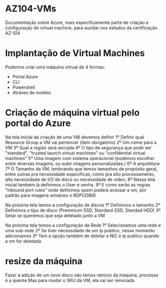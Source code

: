 # AZ104-VMs
Documentação sobre Azure, mais especificamente parte de criação e configuração de virtual machine, para auxiliar nos estudos da certificação AZ-104

# Implantação de Virtual Machines
Podemos criar uma máquina virtual de 4 formas:
- Portal Azure
- CLI
- Powershell
- Atráves de modelo

# Criação de máquina virtual pelo portal do Azure

Na tela inicial da criação de uma VM devemos definir
1º Definir qual Resource Group a VM vai pertencer (item obrigatório)
2º Um nome para a VM
3º Qual a região será alocada
4º O tipo de segurança que pode ser "standard", "trusted launch virtual machines" ou "confidential virtual machines"
5º Uma imagem com sistema operacional (podemos escolher entre diversas imagens, ou subir imagens personalizadas.)
6º A arquitetura
7º O Tamanho da VM, lembrando que temos tamanhos de propósito geral, entre outras pra necessidade especificas, como pra alto processamento, alta necessidade de I/O de disco ou necessidade de vídeo.
8º Nessa tela inicial também já definimos o User e senha.
9º E como serão as regras "inbound port rules" onde definimos quem poderá acessar a vm, por padrão para imagens windows o RDP(3389)

Na próxima tela temos a configuração de discos
1º Definimos o tamanho
2º Definimos o tipo de disco (Premmium SSD, Standard SSD, Standad HDD)
3º Setar se queremos que seja deletado junto a VM

Na próxima tela temos a configuração de Rede
1º Selecionamos uma rede e uma sub-rede
2º Se tiver necessidade de um ip publico, nesse momento adicionamos
3º Tem a opção também de deletar a NIC e ip publico quando a vm for deletada

# resize da máquina
Fazer a adição de um novo disco não temos reinicio da máquina, processo é a quente
Mas para mudar o SKU da VM, ela vai ser reiniciada



